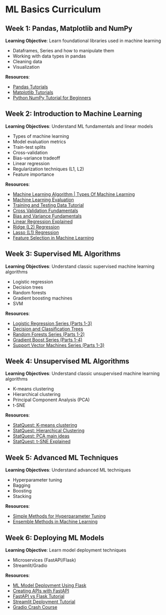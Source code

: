 # ML Basics Curriculum

## Week 1: Pandas, Matplotlib and NumPy
**Learning Objective**: Learn foundational libraries used in machine learning

- Dataframes, Series and how to manipulate them
- Working with data types in pandas
- Cleaning data
- Visualization

**Resources**:
- [Pandas Tutorials](https://www.youtube.com/playlist?list=PL-osiE80TeTsWmV9i9c58mdDCSskIFdDS)
- [Matplotlib Tutorials](https://www.youtube.com/playlist?list=PL-osiE80TeTvipOqomVEeZ1HRrcEvtZB_)
- [Python NumPy Tutorial for Beginners](https://www.youtube.com/watch?v=QUT1VHiLmmI&t=13s)

## Week 2: Introduction to Machine Learning
**Learning Objectives**: Understand ML fundamentals and linear models

- Types of machine learning
- Model evaluation metrics
- Train-test splits
- Cross-validation
- Bias-variance tradeoff
- Linear regression
- Regularization techniques (L1, L2)
- Feature importance

**Resources**:
- [Machine Learning Algorithm | Types Of Machine Learning](https://youtu.be/C3jKfGrNU6c?si=I90-CzKxtqYRffr_)
- [Machine Learning Evaluation](https://youtu.be/txcnZAIyyeg?si=t0kvw-jCYGl5VDPd)
- [Training and Testing Data Tutorial](https://youtu.be/fwY9Qv96DJY?si=kgw-r9J6tIbZYo6f)
- [Cross Validation Fundamentals](https://youtu.be/fSytzGwwBVw?si=9s-l04dPueEXus1W)
- [Bias and Variance Fundamentals](https://youtu.be/EuBBz3bI-aA?si=uva-B3aBbjEc-Lx9)
- [Linear Regression Explained](https://youtu.be/nk2CQITm_eo?si=G0vebed1Z_4RJ1Os)
- [Ridge (L2) Regression](https://youtu.be/Q81RR3yKn30?si=wOKkc3kt1wEnAh8x)
- [Lasso (L1) Regression](https://youtu.be/NGf0voTMlcs?si=Z2CfikMboemwcUiG)
- [Feature Selection in Machine Learning](https://youtu.be/7tW29jBceRw?si=4UZPmPc718XDMP3D)

## Week 3: Supervised ML Algorithms
**Learning Objectives**: Understand classic supervised machine learning algorithms

- Logistic regression
- Decision trees
- Random forests
- Gradient boosting machines
- SVM

**Resources**:
- [Logistic Regression Series (Parts 1-3)](https://youtu.be/vN5cNN2-HWE?si=t0bU7M3ia5Zd88zy)
- [Decision and Classification Trees](https://youtu.be/_L39rN6gz7Y?si=aJSZ116LUzwoxRpl)
- [Random Forests Series (Parts 1-2)](https://youtu.be/J4Wdy0Wc_xQ?si=wN0tmXflpFYyy3uM)
- [Gradient Boost Series (Parts 1-4)](https://youtu.be/3CC4N4z3GJc?si=ifDcVz8hkY6WvApM)
- [Support Vector Machines Series (Parts 1-3)](https://youtu.be/efR1C6CvhmE?si=pYawu509cwkz9A_R)

## Week 4: Unsupervised ML Algorithms
**Learning Objectives**: Understand classic unsupervised machine learning algorithms

- K-means clustering
- Hierarchical clustering
- Principal Component Analysis (PCA)
- t-SNE

**Resources**:
- [StatQuest: K-means clustering](https://youtu.be/4b5d3muPQmA?si=8dl6gM86FYy8SCxo)
- [StatQuest: Hierarchical Clustering](https://youtu.be/7xHsRkOdVwo?si=0Ez6OzIOWj-QHBXd)
- [StatQuest: PCA main ideas](https://youtu.be/HMOI_lkzW08?si=AyWcTzwdAczbJp2E)
- [StatQuest: t-SNE Explained](https://youtu.be/NEaUSP4YerM?si=geTWxaRTe0SpL9Ub)

## Week 5: Advanced ML Techniques
**Learning Objectives**: Understand advanced ML techniques

- Hyperparameter tuning
- Bagging
- Boosting
- Stacking

**Resources**:
- [Simple Methods for Hyperparameter Tuning](https://youtu.be/vnXx7t2pnvQ?si=_jAZh0HDZSwDnUv-)
- [Ensemble Methods in Machine Learning](https://youtu.be/sN5ZcJLDMaE?si=wFWfX7Uh_ChzhyVL)

## Week 6: Deploying ML Models
**Learning Objective**: Learn model deployment techniques

- Microservices (FastAPI/Flask)
- Streamlit/Gradio

**Resources**:
- [ML Model Deployment Using Flask](https://youtu.be/J4-2CEV6X_Y?si=N_SQ7iVlhubxscp0)
- [Creating APIs with FastAPI](https://youtu.be/5PgqzVG9SCk?si=ScnVb0vBXbJjFIHx)
- [FastAPI vs Flask Tutorial](https://youtu.be/Wr1JjhTt1Xg?si=FKtNtKcTJ0SZSlBf)
- [Streamlit Deployment Tutorial](https://youtu.be/DqpIeYdwkzA?si=_-hQHrunGQRGfMAn)
- [Gradio Crash Course](https://youtu.be/eE7CamOE-PA?si=VI_p-ep9dDCa7BX5)